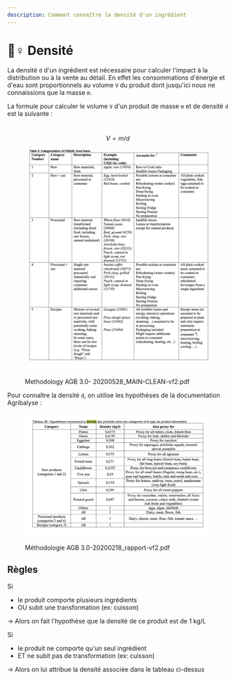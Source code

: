 ```yaml
---
description: Comment connaître la densité d'un ingrédient
---
```


# 🚣♀ Densité

La densité `d` d'un ingrédient est nécessaire pour calculer l'impact à la distribution ou à la vente au détail. En effet les consommations d'énergie et d'eau sont proportionnels au volume `V` du produit dont jusqu'ici nous ne connaissions que la masse `m`.

La formule pour calculer le volume `V` d'un produit de masse `m` et de densité `d` est la suivante :&#x20;

\
$$V = m / d$$

<figure><img src="../.gitbook/assets/image (8) (1).png" alt=""><figcaption><p>Methodology AGB 3.0- 20200528_MAIN-CLEAN-vf2.pdf</p></figcaption></figure>

Pour connaître la densité `d`, on utilise les hypothèses de la documentation Agribalyse :

<figure><img src="../.gitbook/assets/image (4) (4).png" alt=""><figcaption><p>Méthodologie AGB 3.0-20200218_rapport-vf2.pdf</p></figcaption></figure>

## Règles

Si

* le produit comporte plusieurs ingrédients&#x20;
* OU subit une transformation (ex: cuisson)

\-> Alors on fait l'hypothèse que la densité de ce produit est de 1 kg/L

Si

* le produit ne comporte qu'un seul ingrédient&#x20;
* ET ne subit pas de transformation (ex: cuisson)

\-> Alors on lui attribue la densité associée dans le tableau ci-dessus



